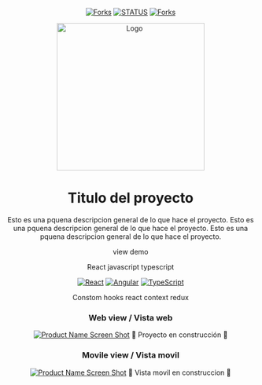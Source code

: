 
<div align="center"> 

[![Forks][forks-shield]][forks-url] [![STATUS](https://img.shields.io/badge/STATUS-IN%20DEVELOPMENT-green?style=for-the-badge)]()  [![Forks][forks-shield]][forks-url]



[forks-shield]: https://img.shields.io/github/forks/othneildrew/Best-README-Template.svg?style=for-the-badge
[forks-url]: https://github.com/othneildrew/Best-README-Template/network/members


<!--
[![Product general view][product-general]](https://example.com)
-->

<a href="https://github.com/othneildrew/Best-README-Template">
    <img src="https://img.freepik.com/vector-premium/diseno-interfaz-usuario-atencion-medica-medica-sitio-web-aplicacion-movil_47012-132.jpg" alt="Logo" width="300" height="auto">
  </a>

# Titulo del proyecto

Esto es una pquena descripcion general de lo que hace el proyecto. Esto es una pquena descripcion general de lo que hace el proyecto. Esto es una pquena descripcion general de lo que hace el proyecto. 



view demo

<!--Section tech-->
React javascript typescript

[![React][React.js]][React-url] [![Angular][Angular.js]][Angular-url] [![TypeScript][TypeScript.js]][TypeScript-url]




[React.js]: https://img.shields.io/badge/ddddd-20232A?style=for-the-badge&logo=Directus&logoColor=61DAFB
[React-url]: https://reactjs.org/

[Angular.js]: https://img.shields.io/badge/Angular-20232A?style=for-the-badge&logo=Angular&logoColor=DD0031
[Angular-url]: https://reactjs.org/

[TypeScript.js]: https://img.shields.io/badge/Angular-20232A?style=for-the-badge&logo=TypeScript&logoColor=3178C6
[TypeScript-url]: https://reactjs.org/

<!--Section tech-->

<!--Section concepts-->
Constom hooks
react context
redux
<!--Section concepts-->


<!--Section views-->

### Web view / Vista web
[![Product Name Screen Shot][product-screenshot]](https://example.com)
:construction: Proyecto en construcción :construction:

### Movile view / Vista movil
[![Product Name Screen Shot][product-mobile]](https://example.com)
:construction: Vista movil en construccion :construction:

[product-screenshot]: https://img.freepik.com/vector-premium/diseno-plantilla-pagina-web-interfaz-usuario-pagina-destino-atencion-medica-medica_509521-15.jpg?w=2000

[product-general]: https://img.freepik.com/vector-premium/diseno-interfaz-usuario-atencion-medica-medica-sitio-web-aplicacion-movil_47012-132.jpg

[product-mobile]: https://img.freepik.com/vector-gratis/aplicacion-reserva-medica-equipo-medicos_23-2148552962.jpg?w=2000

<!--Section views-->

</div>